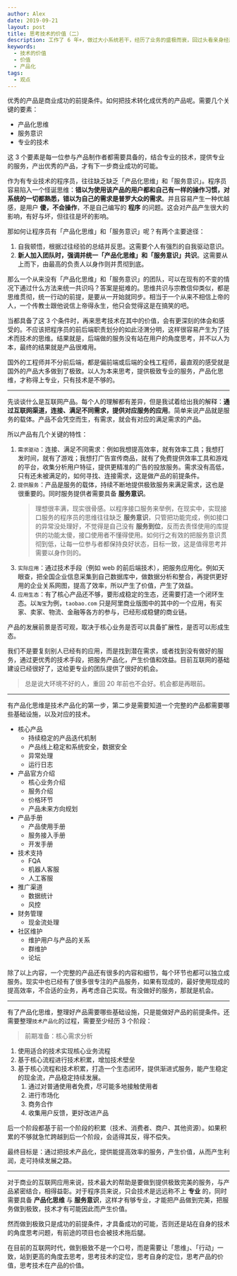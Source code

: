 ```yaml
---
author: Alex
date: 2019-09-21
layout: post
title: 思考技术的价值（二）
description: 工作了 6 年+，做过大小系统若干，经历了业务的盛极而衰，回过头看亲身经历的历史，不禁发出灵魂拷问：技术的价值究竟是什么？我想要什么？
keywords: 
  - 技术的价值
  - 价值
  - 产品化
tags:
  - 观点
---
```


优秀的产品是商业成功的前提条件。如何把技术转化成优秀的产品呢。需要几个关键的要素：

- 产品化思维
- 服务意识
- 专业的技术

这 3 个要素是每一位参与产品制作者都需要具备的，结合专业的技术，提供专业的服务，产出优秀的产品，才有下一步商业成功的可能。

作为有专业技术的程序员，往往缺乏缺乏「产品化思维」和「服务意识」。程序员容易陷入一个怪诞思维：__错以为使用该产品的用户都和自己有一样的操作习惯，对系统的一切都熟悉，错以为自己的需求是普罗大众的需求__。并且容易产生一种优越感，是用户 __傻，不会操作__，不是自己编写的 __程序__ 的问题。这会对产品产生很大的影响，有好与坏，但往往是坏的影响。

那如何让程序员有「产品化思维」和「服务意识」呢？有两个主要途径：

1. 自我顿悟，根据过往经验的总结并反思。这需要个人有强烈的自我驱动意识。
2. __新人加入团队时，强调并统一「产品化思维」和「服务意识」共识__。这需要从上而下，由最高的负责人以身作则并贯彻到底。

那么一个从来没有「产品化思维」和「服务意识」的团队，可以在现有的不变的情况下通过什么方法来统一共识吗？答案是挺难的。思维共识与宗教信仰类似，都是思维贯彻，统一行动的前提，是要从一开始就同步。相当于一个从来不相信上帝的人，一个传教士跟他说信上帝得永生，他只会觉得这是在搞笑的吧。

当都具备了这 3 个条件时，再来思考技术在其中的价值，会有更深刻的体会和感受的。不应该把程序员的前后端职责划分的如此泾渭分明，这样很容易产生为了技术而技术的思维。结果就是，后端做的服务没有站在用户的角度思考，并不以人为本，最终的结果就是产品很难用。

国外的工程师并不分前后端，都是偏前端或后端的全栈工程师，最直观的感受就是国外的产品大多做到了极致。以人为本来思考，提供极致专业的服务，产品化思维，才称得上专业，只有技术是不够的。

<!-- ## 产品化思维 -->
------------

先谈谈什么是互联网产品。每个人的理解都有差异，但是我试着给出我的解释：__通过互联网渠道，连接、满足不同需求，提供对应服务的应用__。简单来说产品就是服务的载体。产品不会凭空而生，有需求，就会有对应的满足需求的产品。

所以产品有几个关键的特性：

1. `需求驱动`：连接、满足不同需求：例如我想提高效率，就有效率工具；我想打发时间，就有了游戏；我想打广告宣传商品，就有了免费提供效率工具和游戏的平台，收集分析用户特征，提供更精准的广告的投放服务。需求没有高低，只有还未被满足的，如何寻找、连接需求，这是做产品的前提条件。
2. `提供服务`：产品是服务的载体，持续不断地提供极致服务来满足需求，这也是很重要的。同时服务提供者需要具备 __服务意识__。
    > 理想很丰满，现实很骨感。以程序接口服务来举例，在现实中，实现接口服务的程序员的思维往往缺乏 __服务意识__，只管把功能完成，例如接口的异常没处理好，不觉得是自己没有 __服务到位__，反而去责怪使用的库提供的功能太傻，接口使用者不懂得使用。如何行之有效的把服务意识贯彻到低，让每一位参与者都保持良好状态，目标一致，这是值得思考并需要以身作则的。
3. `实际应用`：通过技术手段（例如 web 的前后端技术），把服务应用化。例如天眼查，把全国企业信息采集到自己数据库中，做数据分析和整合，再提供更好用的企业关系网图，提高了效率，所以产生了价值，产生了效益。
4. `应用生态`：有了核心产品还不够，要形成稳定的生态，还需要打造一个闭环生态。以`淘宝`为例，`taobao.com` 只是阿里商业版图中的其中的一个应用，有买家、卖家、物流、金融等各方的参与，已经形成稳健的商业链。

产品的发展前景是否可观，取决于核心业务是否可以具备扩展性，是否可以形成生态。

我们不是要复刻别人已经有的应用，而是找到潜在需求，或者找到没有做好的服务，通过更优秀的技术手段，把服务产品化，产生价值和效益。目前互联网的基础建设已经很好了，这给更专业的团队提供了很好的机会。

> 总是说大环境不好的人，重回 20 年前也不会好。机会都是再眼前。

<!-- ## 产品的基建 -->
------------

有产品化思维是技术产品化的第一步，第二步是需要知道一个完整的产品都需要哪些基础设施，以及对应的技术。

- 核心产品
  - 持续稳定的产品迭代机制
  - 产品线上稳定和系统安全，数据安全
  - 异常处理
  - 运行日志
- 产品官方介绍
  - 核心业务介绍
  - 服务介绍
  - 价格环节
  - 产品未来方向规划
- 产品手册
  - 产品使用手册
  - 服务接入手册
  - 开发手册
- 技术支持
  - FQA
  - 机器人客服
  - 人工客服
- 推广渠道
  - 数据统计
  - 风控
- 财务管理
  - 现金流处理
- 社区维护
  - 维护用户与产品的关系
  - 群维护
  - 论坛

除了以上内容，一个完整的产品还有很多的内容和细节，每个环节也都可以独立成服务。现实中也已经有了很多很专注的产品服务，如果有现成的，最好使用现成的提高效率，不合适的业务，再考虑自己实现。有没做好的服务，那就是机会。

<!-- ## 技术产品化的三个阶段 -->
------------

有了产品化思维，整理好产品需要哪些基础设施，只是能做好产品的前提条件。还需要整理`技术产品化`的过程，需要至少经历 3 个阶段：

> 前期准备：核心需求分析

1. 使用适合的技术实现核心业务流程
2. 基于核心流程进行技术积累，增加技术壁垒
3. 基于核心流程和技术积累，打造一个生态闭环，提供渐进式服务，能产生稳定的现金流，产品稳定持续发展。
   1. 通过对普通使用者免费，尽可能多地接触使用者
   2. 进行市场化
   3. 商务合作
   4. 收集用户反馈，更好改进产品

后一个阶段都基于前一个阶段的积累（技术、消费者、商户、其他资源）。如果积累的不够就急忙跨越到后一个阶段，会适得其反，得不偿失。

最终目标是：通过把技术产品化，提供能提高效率的服务，产生价值，从而产生利润，走可持续发展之路。

<!-- ## 技术在产品化中的定位 -->
------------

对于商业的互联网应用来说，技术最大的帮助是要做到提供极致完美的服务，与产品紧密结合，相得益彰。对于程序员来说，只会技术是远远称不上 __专业__ 的，同时需要具备 __产品化思维__ 与 __服务意识__，这样才有够专业，才能把产品做到完美，把服务做到极致，技术才有可能因此而产生价值。

然而做到极致只是成功的前提条件，才具备成功的可能，否则还是站在自身的技术的角度思考问题，有前途的项目也会被技术拖后腿。

在目前的互联网时代，做到极致不是一个口号，而是需要让「思维」、「行动」一致，站到更高的角度去思考，思考技术的定位，思考自身的定位，思考产品的价值，思考技术在产品的价值。
